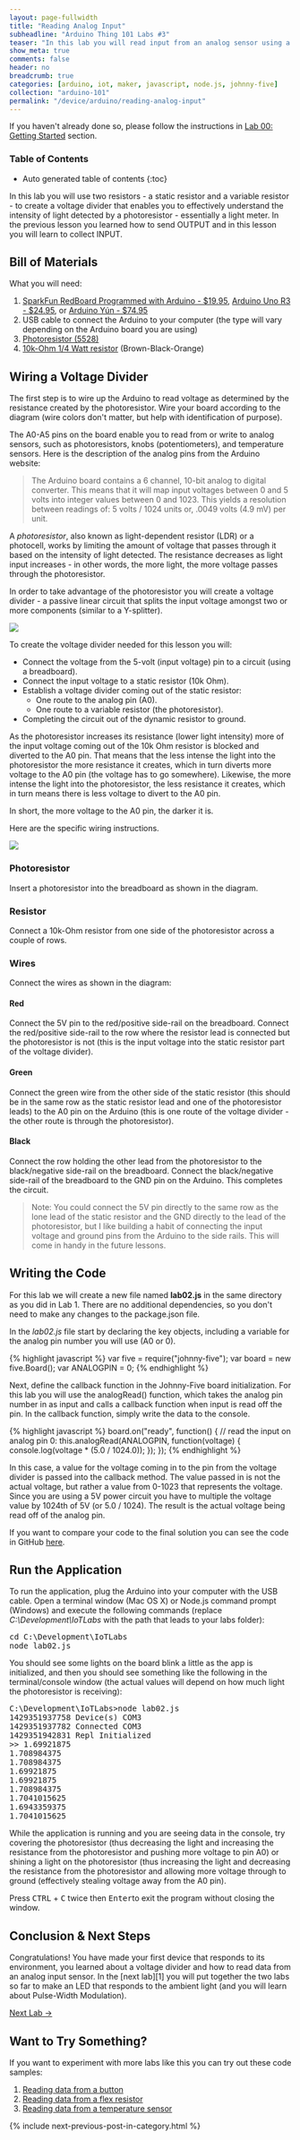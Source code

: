 ```yaml
---
layout: page-fullwidth
title: "Reading Analog Input"
subheadline: "Arduino Thing 101 Labs #3"
teaser: "In this lab you will read input from an analog sensor using a voltage divider."
show_meta: true
comments: false
header: no
breadcrumb: true
categories: [arduino, iot, maker, javascript, node.js, johnny-five]
collection: "arduino-101"
permalink: "/device/arduino/reading-analog-input"
---
```

If you haven't already done so, please follow the instructions in [Lab 00: Getting Started](../getting-started) section.

### Table of Contents
*  Auto generated table of contents
{:toc}

In this lab you will use two resistors - a static resistor and a variable resistor - to create a voltage divider that enables you to effectively understand the intensity of light detected by a photoresistor - essentially a light meter. In the previous lesson you learned how to send OUTPUT and in this lesson you will learn to collect INPUT.

## Bill of Materials

What you will need:

1. [SparkFun RedBoard Programmed with Arduino - $19.95](https://www.sparkfun.com/products/12757), [Arduino Uno R3 - $24.95](https://www.sparkfun.com/products/11021), or [Arduino Y&uacute;n - $74.95](https://www.sparkfun.com/products/12053)
2. USB cable to connect the Arduino to your computer (the type will vary depending on the Arduino board you are using)
3. [Photoresistor (5528)](http://www.sparkfun.com/products/9088)
4. [10k-Ohm 1/4 Watt resistor](http://www.sparkfun.com/products/10969) (Brown-Black-Orange)

## Wiring a Voltage Divider
The first step is to wire up the Arduino to read voltage as determined by the resistance created by the photoresistor. Wire your board according to the diagram (wire colors don't matter, but help with identification of purpose).

The A0-A5 pins on the board enable you to read from or write to analog sensors, such as photoresistors, knobs (potentiometers), and temperature sensors. Here is the description of the analog pins from the Arduino website:

<blockquote>
The Arduino board contains a 6 channel, 10-bit analog to digital converter. This means that it will map input voltages between 0 and 5 volts into integer values between 0 and 1023. This yields a resolution between readings of: 5 volts / 1024 units or, .0049 volts (4.9 mV) per unit.
</blockquote>

A _photoresistor_, also known as light-dependent resistor (LDR) or a photocell, works by limiting the amount of voltage that passes through it based on the intensity of light detected. The resistance decreases as light input increases - in other words, the more light, the more voltage passes through the photoresistor.

In order to take advantage of the photoresistor you will create a voltage divider - a passive linear circuit that splits the input voltage amongst two or more components (similar to a Y-splitter).

<img src="/images/lab02_schem.png"/>

To create the voltage divider needed for this lesson you will:

- Connect the voltage from the 5-volt (input voltage) pin to a circuit (using a breadboard).
- Connect the input voltage to a static resistor (10k Ohm).
- Establish a voltage divider coming out of the static resistor:
   - One route to the analog pin (A0).
   - One route to a variable resistor (the photoresistor).
- Completing the circuit out of the dynamic resistor to ground.

As the photoresistor increases its resistance (lower light intensity) more of the input voltage coming out of the 10k Ohm resistor is blocked and diverted to the A0 pin. That means that the less intense the light into the photoresistor the more resistance it creates, which in turn diverts more voltage to the A0 pin (the voltage has to go somewhere). Likewise, the more intense the light into the photoresistor, the less resistance it creates, which in turn means there is less voltage to divert to the A0 pin.

In short, the more voltage to the A0 pin, the darker it is.

Here are the specific wiring instructions.

<img src="/images/lab02_bb.png"/>

### Photoresistor
Insert a photoresistor into the breadboard as shown in the diagram.

### Resistor
Connect a 10k-Ohm resistor from one side of the photoresistor across a couple of rows.

### Wires
Connect the wires as shown in the diagram:

#### Red
Connect the 5V pin to the red/positive side-rail on the breadboard. Connect the red/positive side-rail to the row where the resistor lead is connected but the photoresistor is not (this is the input voltage into the static resistor part of the voltage divider).

#### Green
Connect the green wire from the other side of the static resistor (this should be in the same row as the static resistor lead and one of the photoresistor leads) to the A0 pin on the Arduino (this is one route of the voltage divider - the other route is through the photoresistor).

#### Black
Connect the row holding the other lead from the photoresistor to the black/negative side-rail on the breadboard. Connect the black/negative side-rail of the breadboard to the GND pin on the Arduino. This completes the circuit.

<blockquote>
Note: You could connect the 5V pin directly to the same row as the lone lead of the static resistor and the GND directly to the lead of the photoresistor, but I like building a habit of connecting the input voltage and ground pins from the Arduino to the side rails. This will come in handy in the future lessons.
</blockquote>

## Writing the Code
For this lab we will create a new file named <strong>lab02.js</strong> in the same directory as you did in Lab 1. There are no additional dependencies, so you don't need to make any changes to the package.json file.

In the _lab02.js_ file start by declaring the key objects, including a variable for the analog pin number you will use (A0 or 0).

{% highlight javascript %}
var five = require("johnny-five");
var board = new five.Board();
var ANALOGPIN = 0;
{% endhighlight %}

Next, define the callback function in the Johnny-Five board initialization. For this lab you will use the analogRead() function, which takes the analog pin number in as input and calls a callback function when input is read off the pin. In the callback function, simply write the data to the console.

{% highlight javascript %}
board.on("ready", function() {
    // read the input on analog pin 0:
    this.analogRead(ANALOGPIN, function(voltage) {
        console.log(voltage * (5.0 / 1024.0));
    });
});
{% endhighlight %}

In this case, a value for the voltage coming in to the pin from the voltage divider is passed into the callback method. The value passed in is not the actual voltage, but rather a value from 0-1023 that represents the voltage. Since you are using a 5V power circuit you have to multiple the voltage value by 1024th of 5V (or 5.0 / 1024). The result is the actual voltage being read off of the analog pin.

If you want to compare your code to the final solution you can see the code in GitHub [here](https://github.com/ThingLabsIo/IoTLabs/blob/master/Arduino/Labs01_04/lab03.js).

## Run the Application
To run the application, plug the Arduino into your computer with the USB cable. Open a terminal window (Mac OS X) or Node.js command prompt (Windows) and execute the following commands (replace _C:\Development\IoTLabs_ with the path that leads to your labs folder):

<pre>
cd C:\Development\IoTLabs
node lab02.js
</pre>

You should see some lights on the board blink a little as the app is initialized, and then you should see something like the following in the terminal/console window (the actual values will depend on how much light the photoresistor is receiving):

<pre>
C:\Development\IoTLabs>node lab02.js
1429351937758 Device(s) COM3
1429351937782 Connected COM3
1429351942831 Repl Initialized
>> 1.69921875
1.708984375
1.708984375
1.69921875
1.69921875
1.708984375
1.7041015625
1.6943359375
1.7041015625
</pre>

While the application is running and you are seeing data in the console, try covering the photoresistor (thus decreasing the light and increasing the resistance from the photoresistor and pushing more voltage to pin A0) or shining a light on the photoresistor (thus increasing the light and decreasing the resistance from the photoresistor and allowing more voltage through to ground (effectively stealing voltage away from the A0 pin).

Press <kbd>CTRL</kbd> + <kbd>C</kbd> twice then <kbd>Enter</kbd>to exit the program without closing the window.

## Conclusion &amp; Next Steps
Congratulations! You have made your first device that responds to its environment, you learned about a voltage divider and how to read data from an analog input sensor. In the [next lab][1] you will put together the two labs so far to make an LED that responds to the ambient light (and you will learn about Pulse-Width Modulation).

[Next Lab ->][nextlab]

## Want to Try Something?
If you want to experiment with more labs like this you can try out these code samples:

1. [Reading data from a button](https://github.com/ThingLabsIo/IoTLabs/blob/master/Arduino/Labs01_04/lab03_button.js)
2. [Reading data from a flex resistor](https://github.com/ThingLabsIo/IoTLabs/blob/master/Arduino/Labs01_04/lab03_flex.js)
3. [Reading data from a temperature sensor](https://github.com/ThingLabsIo/IoTLabs/blob/master/Arduino/Labs01_04/lab03_temp.js)

{% include next-previous-post-in-category.html %}

[nextlab]: input-controls-output
[uno]: http://www.arduino.cc/en/Main/ArduinoBoardUno
[yun]: http://www.arduino.cc/en/Main/ArduinoBoardYun